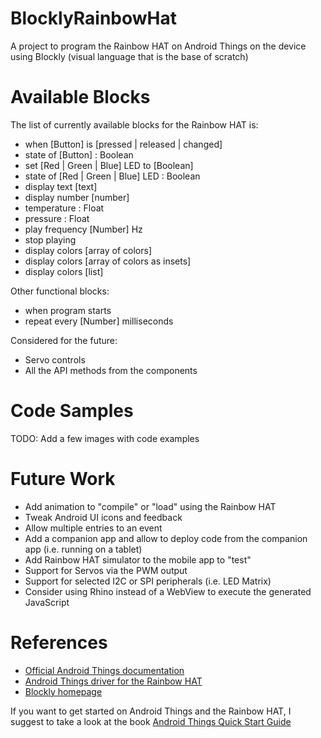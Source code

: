 # BlocklyRainbowHat

A project to program the Rainbow HAT on Android Things on the device using Blockly (visual language that is the base of scratch)

# Available Blocks

The list of currently available blocks for the Rainbow HAT is:

- when [Button] is [pressed | released | changed]
- state of [Button] : Boolean
- set [Red | Green | Blue] LED to [Boolean]
- state of [Red | Green | Blue] LED : Boolean
- display text [text]
- display number [number]
- temperature : Float
- pressure : Float
- play frequency [Number] Hz
- stop playing 
- display colors [array of colors]
- display colors [array of colors as insets]
- display colors [list]

Other functional blocks:

- when program starts
- repeat every [Number] milliseconds

Considered for the future:

- Servo controls
- All the API methods from the components

# Code Samples

TODO: Add a few images with code examples

# Future Work

- Add animation to "compile" or "load" using the Rainbow HAT
- Tweak Android UI icons and feedback
- Allow multiple entries to an event
- Add a companion app and allow to deploy code from the companion app (i.e. running on a tablet)
- Add Rainbow HAT simulator to the mobile app to "test"
- Support for Servos via the PWM output
- Support for selected I2C or SPI peripherals (i.e. LED Matrix)
- Consider using Rhino instead of a WebView to execute the generated JavaScript

# References

- [Official Android Things documentation](https://developer.android.com/things/)
- [Android Things driver for the Rainbow HAT](https://github.com/androidthings/contrib-drivers/tree/master/rainbowhat)
- [Blockly homepage](https://developers.google.com/blockly/)

If you want to get started on Android Things and the Rainbow HAT, I suggest to take a look at the book [Android Things Quick Start Guide](https://www.packtpub.com/hardware-and-creative/android-things-quick-start-guide)